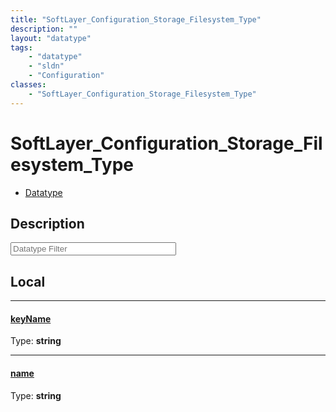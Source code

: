 ```yaml
---
title: "SoftLayer_Configuration_Storage_Filesystem_Type"
description: ""
layout: "datatype"
tags:
    - "datatype"
    - "sldn"
    - "Configuration"
classes:
    - "SoftLayer_Configuration_Storage_Filesystem_Type"
---
```


# SoftLayer_Configuration_Storage_Filesystem_Type
<div id='service-datatype'>
    <ul id='sldn-reference-tabs'>
        <li id='datatype'> <a href='/reference/datatypes/SoftLayer_Configuration_Storage_Filesystem_Type' >Datatype</a></li>
    </ul>
</div>

## Description 








<!-- Filer BEGIN -->
<div class="view-filters">
        <div class="clearfix">
            <div class="search-input-box">
                <input placeholder="Datatype Filter" onkeyup="titleSearch(inputId='prop-input', divId='properties', elementClass='prop-row')" 
                    type="text" id="prop-input" value="" size="30" maxlength="128" class="form-text">
            </div>
        </div>
</div>
<!-- Filer END -->

<div id="properties" class="content">
<div id="localProperties" class="prop-content" >

## Local
<div class="prop-row">

-----
[keyName]: #keyname
#### [keyName]
  
<span class="type-label">Type: </span>**string**  



</div>
<div class="prop-row">

-----
[name]: #name
#### [name]
  
<span class="type-label">Type: </span>**string**  



</div>
</div>
<!-- LOCAL PROPERTY END -->

</div>


